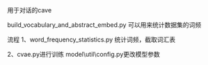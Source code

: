 用于对话的cave

build_vocabulary_and_abstract_embed.py 可以用来统计数据集的词频

流程
1、word_frequency_statistics.py 统计词频，截取词汇表

2、cvae.py进行训练
    model\util\config.py更改模型参数

